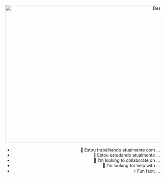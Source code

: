 <div align="right">
    <img width="675" height="450" title="Desenvolvimento/Tecnologia" src="[![Imagem 1 - Desenvolvimento back-end - Techvify Software](https://techvify-software.com/wp-content/uploads/2023/07/backend.png)](https://techvify-software.com/back-end-vs-front-end-development/)"/>
<div>

- 🔭 Estou trabalhando atualmente com ...
- 🌱 Estou estudando atualmente ...
- 👯 I’m looking to collaborate on ...
- 🤔 I’m looking for help with ...
- ⚡ Fun fact: ...
